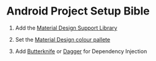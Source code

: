 # Android Project Setup Bible

1. Add the [Material Design Support Library](http://www.materialpalette.com/)

2. Set the [Material Design colour pallete](http://www.materialpalette.com/)

3. Add [Butterknife](http://jakewharton.github.io/butterknife/) or [Dagger](http://square.github.io/dagger/) for Dependency Injection
